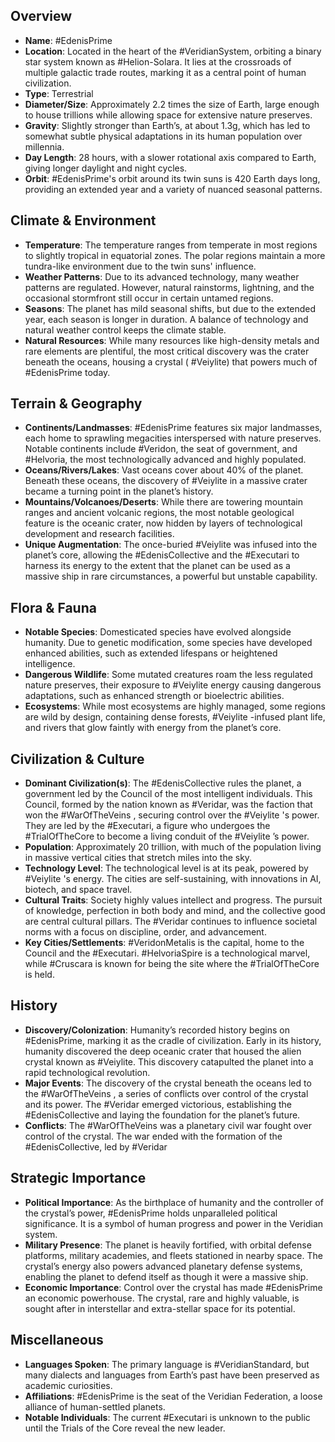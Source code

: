 ## Overview
- **Name**: #EdenisPrime
- **Location**: Located in the heart of the #VeridianSystem, orbiting a binary star system known as #Helion-Solara. It lies at the crossroads of multiple galactic trade routes, marking it as a central point of human civilization.
- **Type**: Terrestrial
- **Diameter/Size**: Approximately 2.2 times the size of Earth, large enough to house trillions while allowing space for extensive nature preserves.
- **Gravity**: Slightly stronger than Earth’s, at about 1.3g, which has led to somewhat subtle physical adaptations in its human population over millennia.
- **Day Length**: 28 hours, with a slower rotational axis compared to Earth, giving longer daylight and night cycles.
- **Orbit**: #EdenisPrime's orbit around its twin suns is 420 Earth days long, providing an extended year and a variety of nuanced seasonal patterns.
## Climate & Environment
- **Temperature**: The temperature ranges from temperate in most regions to slightly tropical in equatorial zones. The polar regions maintain a more tundra-like environment due to the twin suns' influence.
- **Weather Patterns**: Due to its advanced technology, many weather patterns are regulated. However, natural rainstorms, lightning, and the occasional stormfront still occur in certain untamed regions.
- **Seasons**: The planet has mild seasonal shifts, but due to the extended year, each season is longer in duration. A balance of technology and natural weather control keeps the climate stable.
- **Natural Resources**: While many resources like high-density metals and rare elements are plentiful, the most critical discovery was the crater beneath the oceans, housing a crystal
  ( #Veiylite) that powers much of #EdenisPrime today.

## Terrain & Geography
- **Continents/Landmasses**: #EdenisPrime features six major landmasses, each home to sprawling megacities interspersed with nature preserves. Notable continents include #Veridon, the seat of government, and #Helvoria, the most technologically advanced and highly populated.
- **Oceans/Rivers/Lakes**: Vast oceans cover about 40% of the planet. Beneath these oceans, the discovery of #Veiylite in a massive crater became a turning point in the planet’s history.
- **Mountains/Volcanoes/Deserts**: While there are towering mountain ranges and ancient volcanic regions, the most notable geological feature is the oceanic crater, now hidden by layers of technological development and research facilities.
- **Unique Augmentation**: The once-buried #Veiylite was infused into the planet’s core, allowing the  #EdenisCollective and the #Executari to harness its energy to the extent that the planet can be used as a massive ship in rare circumstances, a powerful but unstable capability.

## Flora & Fauna
- **Notable Species**: Domesticated species have evolved alongside humanity. Due to genetic modification, some species have developed enhanced abilities, such as extended lifespans or heightened intelligence.
- **Dangerous Wildlife**: Some mutated creatures roam the less regulated nature preserves, their exposure to #Veiylite energy causing dangerous adaptations, such as enhanced strength or bioelectric abilities.
- **Ecosystems**: While most ecosystems are highly managed, some regions are wild by design, containing dense forests, #Veiylite -infused plant life, and rivers that glow faintly with energy from the planet’s core.

## Civilization & Culture
- **Dominant Civilization(s)**: The #EdenisCollective rules the planet, a government led by the Council of the most intelligent individuals. This Council, formed by the nation known as #Veridar, was the faction that won the #WarOfTheVeins , securing control over the #Veiylite 's power. They are led by the #Executari, a figure who undergoes the #TrialOfTheCore to become a living conduit of the #Veiylite ’s power.
- **Population**: Approximately 20 trillion, with much of the population living in massive vertical cities that stretch miles into the sky.
- **Technology Level**: The technological level is at its peak, powered by #Veiylite 's energy. The cities are self-sustaining, with innovations in AI, biotech, and space travel.
- **Cultural Traits**: Society highly values intellect and progress. The pursuit of knowledge, perfection in both body and mind, and the collective good are central cultural pillars. The #Veridar continues to influence societal norms with a focus on discipline, order, and advancement.
- **Key Cities/Settlements**: #VeridonMetalis is the capital, home to the Council and the #Executari. #HelvoriaSpire is a technological marvel, while #Cruscara is known for being the site where the #TrialOfTheCore is held.

## History
- **Discovery/Colonization**: Humanity’s recorded history begins on #EdenisPrime, marking it as the cradle of civilization. Early in its history, humanity discovered the deep oceanic crater that housed the alien crystal known as #Veiylite. This discovery catapulted the planet into a rapid technological revolution.
- **Major Events**: The discovery of the crystal beneath the oceans led to the #WarOfTheVeins , a series of conflicts over control of the crystal and its power. The #Veridar emerged victorious, establishing the #EdenisCollective and laying the foundation for the planet’s future.
- **Conflicts**: The #WarOfTheVeins was a planetary civil war fought over control of the crystal. The war ended with the formation of the #EdenisCollective, led by #Veridar

## Strategic Importance
- **Political Importance**: As the birthplace of humanity and the controller of the crystal’s power, #EdenisPrime holds unparalleled political significance. It is a symbol of human progress and power in the Veridian system.
- **Military Presence**: The planet is heavily fortified, with orbital defense platforms, military academies, and fleets stationed in nearby space. The crystal’s energy also powers advanced planetary defense systems, enabling the planet to defend itself as though it were a massive ship.
- **Economic Importance**: Control over the crystal has made #EdenisPrime an economic powerhouse. The crystal, rare and highly valuable, is sought after in interstellar and extra-stellar space for its potential.

## Miscellaneous
- **Languages Spoken**: The primary language is #VeridianStandard, but many dialects and languages from Earth’s past have been preserved as academic curiosities.
- **Affiliations**: #EdenisPrime is the seat of the Veridian Federation, a loose alliance of human-settled planets.
- **Notable Individuals**: The current #Executari is unknown to the public until the Trials of the Core reveal the new leader.
